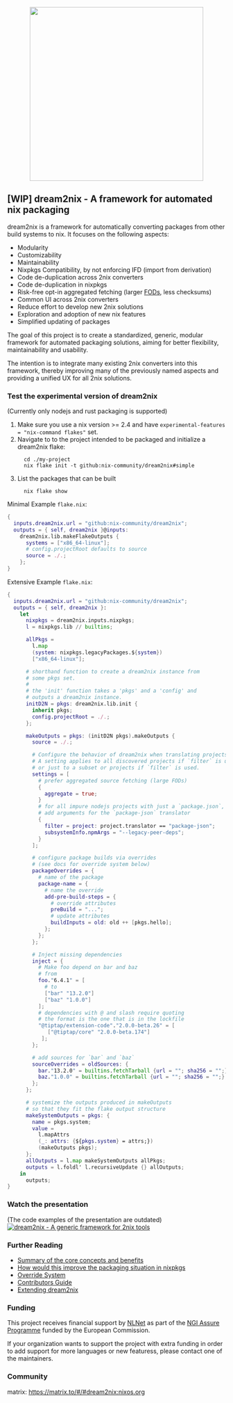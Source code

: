 <p align="center">
<img width="400" src="https://gist.githubusercontent.com/DavHau/755fed3774e89c0b9b8953a0a25309fa/raw/e2a12a60ae49aa5eb11b42775abdd1652dbe63c0/dream2nix-01.png">
</p>

## [WIP] dream2nix - A framework for automated nix packaging

dream2nix is a framework for automatically converting packages from other build systems to nix.
It focuses on the following aspects:

- Modularity
- Customizability
- Maintainability
- Nixpkgs Compatibility, by not enforcing IFD (import from derivation)
- Code de-duplication across 2nix converters
- Code de-duplication in nixpkgs
- Risk-free opt-in aggregated fetching (larger [FODs](https://nixos.wiki/wiki/Glossary), less checksums)
- Common UI across 2nix converters
- Reduce effort to develop new 2nix solutions
- Exploration and adoption of new nix features
- Simplified updating of packages

The goal of this project is to create a standardized, generic, modular framework for automated packaging solutions, aiming for better flexibility, maintainability and usability.

The intention is to integrate many existing 2nix converters into this framework, thereby improving many of the previously named aspects and providing a unified UX for all 2nix solutions.

### Test the experimental version of dream2nix
(Currently only nodejs and rust packaging is supported)

1. Make sure you use a nix version >= 2.4 and have `experimental-features = "nix-command flakes"` set.
1. Navigate to to the project intended to be packaged and initialize a dream2nix flake:
    ```command
      cd ./my-project
      nix flake init -t github:nix-community/dream2nix#simple
    ```
1. List the packages that can be built
    ```command
      nix flake show
    ```


Minimal Example `flake.nix`:
```nix
{
  inputs.dream2nix.url = "github:nix-community/dream2nix";
  outputs = { self, dream2nix }@inputs:
    dream2nix.lib.makeFlakeOutputs {
      systems = ["x86_64-linux"];
      # config.projectRoot defaults to source
      source = ./.;
    };
}
```

Extensive Example `flake.nix`:
```nix
{
  inputs.dream2nix.url = "github:nix-community/dream2nix";
  outputs = { self, dream2nix }:
    let
      nixpkgs = dream2nix.inputs.nixpkgs;
      l = nixpkgs.lib // builtins;

      allPkgs =
        l.map
        (system: nixpkgs.legacyPackages.${system})
        ["x86_64-linux"];

      # shorthand function to create a dream2nix instance from
      # some pkgs set.
      #
      # the 'init' function takes a 'pkgs' and a 'config' and
      # outputs a dream2nix instance.
      initD2N = pkgs: dream2nix.lib.init {
        inherit pkgs;
        config.projectRoot = ./.;
      };

      makeOutputs = pkgs: (initD2N pkgs).makeOutputs {
        source = ./.;

        # Configure the behavior of dream2nix when translating projects.
        # A setting applies to all discovered projects if `filter` is unset,
        # or just to a subset or projects if `filter` is used.
        settings = [
          # prefer aggregated source fetching (large FODs)
          {
            aggregate = true;
          }
          # for all impure nodejs projects with just a `package.json`,
          # add arguments for the `package-json` translator
          {
            filter = project: project.translator == "package-json";
            subsystemInfo.npmArgs = "--legacy-peer-deps";
          }
        ];

        # configure package builds via overrides
        # (see docs for override system below)
        packageOverrides = {
          # name of the package
          package-name = {
            # name the override
            add-pre-build-steps = {
              # override attributes
              preBuild = "...";
              # update attributes
              buildInputs = old: old ++ [pkgs.hello];
            };
          };
        };

        # Inject missing dependencies
        inject = {
          # Make foo depend on bar and baz
          # from
          foo."6.4.1" = [
            # to
            ["bar" "13.2.0"]
            ["baz" "1.0.0"]
          ];
          # dependencies with @ and slash require quoting
          # the format is the one that is in the lockfile
          "@tiptap/extension-code"."2.0.0-beta.26" = [
             ["@tiptap/core" "2.0.0-beta.174"]
           ];
        };

        # add sources for `bar` and `baz`
        sourceOverrides = oldSources: {
          bar."13.2.0" = builtins.fetchTarball {url = ""; sha256 = "";};
          baz."1.0.0" = builtins.fetchTarball {url = ""; sha256 = "";};
        };
      };

      # systemize the outputs produced in makeOutputs
      # so that they fit the flake output structure
      makeSystemOutputs = pkgs: {
        name = pkgs.system;
        value =
          l.mapAttrs
          (_: attrs: {${pkgs.system} = attrs;})
          (makeOutputs pkgs);
      };
      allOutputs = l.map makeSystemOutputs allPkgs;
      outputs = l.foldl' l.recursiveUpdate {} allOutputs;
    in
      outputs;
}
```

### Watch the presentation
(The code examples of the presentation are outdated)
[![dream2nix - A generic framework for 2nix tools](https://gist.githubusercontent.com/DavHau/755fed3774e89c0b9b8953a0a25309fa/raw/3c8b2c56f5fca3bf5c343ffc179136eef39d4d6a/dream2nix-youtube-talk.png)](https://www.youtube.com/watch?v=jqCfHMvCsfQ)

### Further Reading

- [Summary of the core concepts and benefits](/docs/concepts-and-benefits.md)
- [How would this improve the packaging situation in nixpkgs](/docs/nixpkgs-improvements.md)
- [Override System](/docs/override-system.md)
- [Contributors Guide](/docs/contributors-guide.md)
- [Extending dream2nix](/docs/extending-dream2nix.md)

### Funding
This project receives financial support by [NLNet](https://nlnet.nl/) as part of the [NGI Assure Programme](https://nlnet.nl/assure/) funded by the European Commission.

If your organization wants to support the project with extra funding in order to add support for more languages or new featuress, please contact one of the maintainers.

### Community
matrix: https://matrix.to/#/#dream2nix:nixos.org

